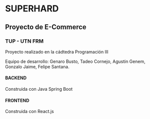 # SUPERHARD

## Proyecto de E-Commerce

### TUP - UTN FRM

Proyecto realizado en la cádtedra Programación III

Equipo de desarrollo: Genaro Busto, Tadeo Cornejo, Agustin Genem, Gonzalo Jaime, Felipe Santana.

#### BACKEND
Construida con Java Spring Boot

#### FRONTEND
Construida con React.js
